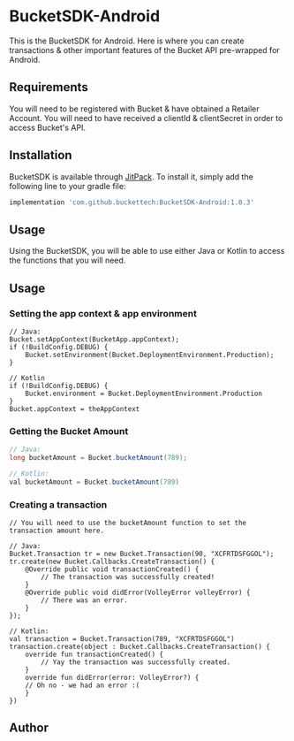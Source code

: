# BucketSDK-Android
This is the BucketSDK for Android.  Here is where you can create transactions & other important features of the Bucket API pre-wrapped for Android.

## Requirements
You will need to be registered with Bucket & have obtained a Retailer Account.  You will need to have received a clientId & clientSecret in order to access Bucket's API.

## Installation

BucketSDK is available through [JitPack](https://jitpack.io). To install
it, simply add the following line to your gradle file:

```gradle
implementation 'com.github.buckettech:BucketSDK-Android:1.0.3'
```

## Usage
Using the BucketSDK, you will be able to use either Java or Kotlin to access the functions that you will need.

## Usage
### Setting the app context & app environment
```
// Java:
Bucket.setAppContext(BucketApp.appContext);
if (!BuildConfig.DEBUG) {
    Bucket.setEnvironment(Bucket.DeploymentEnvironment.Production);
}

// Kotlin
if (!BuildConfig.DEBUG) {
    Bucket.environment = Bucket.DeploymentEnvironment.Production
}
Bucket.appContext = theAppContext
```
### Getting the Bucket Amount
```Java
// Java:
long bucketAmount = Bucket.bucketAmount(789);

// Kotlin:
val bucketAmount = Bucket.bucketAmount(789)
```
### Creating a transaction
```
// You will need to use the bucketAmount function to set the transaction amount here.

// Java:
Bucket.Transaction tr = new Bucket.Transaction(90, "XCFRTDSFGGOL");
tr.create(new Bucket.Callbacks.CreateTransaction() {
    @Override public void transactionCreated() {
        // The transaction was successfully created!
    }
    @Override public void didError(VolleyError volleyError) {
        // There was an error.
    }
});

// Kotlin:
val transaction = Bucket.Transaction(789, "XCFRTDSFGGOL")
transaction.create(object : Bucket.Callbacks.CreateTransaction() {
    override fun transactionCreated() {
        // Yay the transaction was successfully created.
    }
    override fun didError(error: VolleyError?) {
    // Oh no - we had an error :(
    }
})
```

## Author
